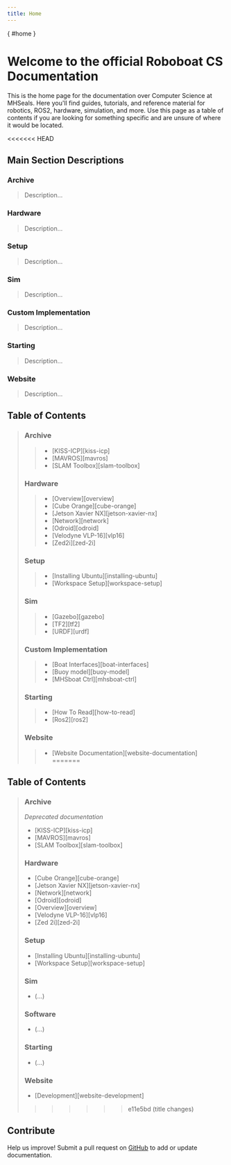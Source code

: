 ```yaml
---
title: Home
---
```

[](){ #home }
# Welcome to the official Roboboat CS Documentation

This is the home page for the documentation over Computer Science at MHSeals. Here you'll find guides, tutorials, and reference material for robotics, ROS2, hardware, simulation, and more. Use this page as a table of contents if you are looking for something specific and are unsure of where it would be located.

<<<<<<< HEAD
## Main Section Descriptions

### Archive
>Description...
### Hardware
>Description...
### Setup
>Description...
### Sim
>Description...
### Custom Implementation
>Description...
### Starting
>Description...
### Website
>Description...

## Table of Contents

>### Archive
>>- [KISS-ICP][kiss-icp]
>>- [MAVROS][mavros]
>>- [SLAM Toolbox][slam-toolbox]
>### Hardware
>>- [Overview][overview]
>>- [Cube Orange][cube-orange]
>>- [Jetson Xavier NX][jetson-xavier-nx]
>>- [Network][network]
>>- [Odroid][odroid]
>>- [Velodyne VLP-16][vlp16]
>>- [Zed2i][zed-2i]
>### Setup
>>- [Installing Ubuntu][installing-ubuntu]
>>- [Workspace Setup][workspace-setup]
>### Sim
>>- [Gazebo][gazebo]
>>- [TF2][tf2]
>>- [URDF][urdf]
>### Custom Implementation
>>- [Boat Interfaces][boat-interfaces]
>>- [Buoy model][buoy-model]
>>- [MHSboat Ctrl][mhsboat-ctrl]
>### Starting
>>- [How To Read][how-to-read]
>>- [Ros2][ros2]
>### Website
>>- [Website Documentation][website-documentation]
=======
## Table of Contents

>### Archive
> _Deprecated documentation_
>
>- [KISS-ICP][kiss-icp]
>- [MAVROS][mavros]
>- [SLAM Toolbox][slam-toolbox]
>### Hardware
>- [Cube Orange][cube-orange]
>- [Jetson Xavier NX][jetson-xavier-nx]
>- [Network][network]
>- [Odroid][odroid]
>- [Overview][overview]
>- [Velodyne VLP-16][vlp16]
>- [Zed 2i][zed-2i]
>### Setup
>- [Installing Ubuntu][installing-ubuntu]
>- [Workspace Setup][workspace-setup]
>### Sim
>- (...)
>### Software
>- (...)
>### Starting
>- (...)
>### Website
>- [Development][website-development]
>>>>>>> e11e5bd (title changes)

## Contribute

Help us improve! Submit a pull request on [GitHub](https://github.com/MHSeals/docs) to add or update documentation.
